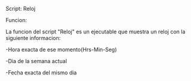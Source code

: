 Script: Reloj

Funcion:

La funcion del script "Reloj" es un ejecutable que muestra un reloj con la siguiente informacion:

-Hora exacta de ese momento(Hrs-Min-Seg)

-Dia de la semana actual

-Fecha exacta del mismo dia
